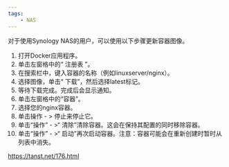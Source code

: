```yaml
---
tags:
    - NAS
---
```


对于使用Synology NAS的用户，可以使用以下步骤更新容器图像。

1. 打开Docker应用程序。
2. 单击左窗格中的“ 注册表 ”。
3. 在搜索栏中，键入容器的名称（例如linuxserver/nginx）。
4. 选择图像，单击“ 下载”，然后选择latest标记。
5. 等待下载完成。完成后会显示通知。
6. 单击左窗格中的“容器”。
7. 选择您的nginx容器。
8. 单击操作 - > 停止来停止它。
9. 单击“操作” - >“ 清除”清除容器。这会在保持其配置的同时移除容器。
10. 单击“操作” - >“ 启动”再次启动容器。注意：容器可能会在重新创建时暂时从列表中消失。



https://tanst.net/176.html
